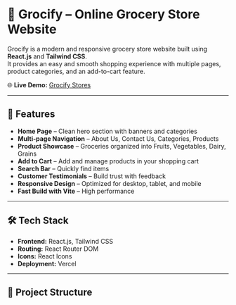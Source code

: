 # 🛒 Grocify – Online Grocery Store Website

Grocify is a modern and responsive grocery store website built using **React.js** and **Tailwind CSS**.  
It provides an easy and smooth shopping experience with multiple pages, product categories, and an add-to-cart feature.  

🌐 **Live Demo:** [Grocify Stores](https://grocifystores.vercel.app/)  

---

## 🚀 Features

- **Home Page** – Clean hero section with banners and categories  
- **Multi-page Navigation** – About Us, Contact Us, Categories, Products  
- **Product Showcase** – Groceries organized into Fruits, Vegetables, Dairy, Grains  
- **Add to Cart** – Add and manage products in your shopping cart  
- **Search Bar** – Quickly find items  
- **Customer Testimonials** – Build trust with feedback  
- **Responsive Design** – Optimized for desktop, tablet, and mobile  
- **Fast Build with Vite** – High performance  

---

## 🛠️ Tech Stack

- **Frontend:** React.js, Tailwind CSS  
- **Routing:** React Router DOM  
- **Icons:** React Icons  
- **Deployment:** Vercel  

---

## 📂 Project Structure

